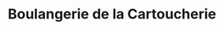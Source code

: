 ---
title: "Boulangerie de la Cartoucherie"
url: /toulouse/boulangerie-de-la-cartoucherie/
shop: boulangerie
---
